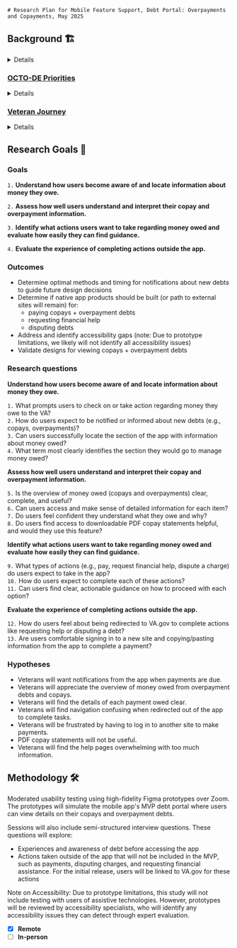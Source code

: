 	# Research Plan for Mobile Feature Support, Debt Portal: Overpayments and Copayments, May 2025


 ## Background 🏗️
<details>
<br>
	
`Summary of study`
<br>

 Veterans can experience debt from the VA. The two types of debt that the Financial Management Team has focused on include: 

* Overpayments   
* Copayments (also referred to as copays)

Benefit overpayment debt can occur when a Veteran receives more compensation than they are entitled to, and it is handled by the Veterans Benefits Administration (VBA). Examples of overpayments include a dependent change from a divorce, or even when a Veteran receives education benefits for a class but then drops the class and does not report that. In these instances, the Veteran will owe money to the VA for such actions. 

Copayments are part of an individual's health insurance and are the amount of money owed for a specific healthcare service or prescription; the remainder of the cost is covered by insurance. Veterans with medical copayment debt from the VA have received care at a VA health facility. The Veterans Health Administration (VHA) manages medical copayments.  

Veterans can view their overpayment and copayment debts through the authenticated experience on VA.gov. After logging on, they can access their debt portal through the My VA tab. If overpayment or copayment debt exists, Veterans can take the following actions: 

* View the debt  
* Make a payment and resolve the debt online  
* Dispute charges   
* Request assistance from the VA for financial hardship (by completing the Financial Status Report, VA Form 5655\)  
* View resources about VA debt management

`What problem is your product trying to solve?`

The mobile app does not have any debt-related information for Veterans to access. How might we provide Veterans with the ability to view the total amount owed for benefit overpayment and medical copayment debts, as well as the details related to that debt on the mobile app?  

  
`Where is your product situated on VA.gov? (ex: auth vs. unauth)`

Authenticated section of VA Mobile App, to be added to the existing "Payments" tab.
  
`What is Veterans’ familiarity with this tool? Is this a new product or an iteration on an existing one?`

Veterans currently manage their debt and copayments on VA.gov; this will be a new addition to the mobile app.

`Product Brief`
[Link to product brief](https://github.com/department-of-veterans-affairs/va.gov-team/blob/master/products/combined_va_debt_portal/mobile/Overpayment%20and%20Copayment%20Debts%20Product%20Brief.md)

</details>


### [OCTO-DE Priorities](https://github.com/department-of-veterans-affairs/va.gov-team/blob/master/strategy/OCTO-DE%20Priorities%202025.md)

<details>
<br>
	
`Objective 1:  VA’s digital experiences are the easiest and most efficient way to access VA health care and benefits.`  

> - **Key Result 1:** Improve satisfaction with our web and mobile products by 5 points.
> - **Key Result 3:** 100% of transactions received via our digital experiences are either processed correctly or we have notified the user of an error.
</details>


### [Veteran Journey](https://github.com/department-of-veterans-affairs/va.gov-team/blob/master/platform/design/va-product-journey-maps/Veteran%20Journey%20Map.pdf)

<details>
<br>
	
- `Starting Up (Moment: Balancing Finances)`
- `Taking Care of Myself (Moment: Maintaining my health)`
- `Putting Down Roots (Moment: Maintaining my financial, social, and emotional health)`
- `Retiring (Moment: Taking care of my health)`
- `Aging (Moment that Matters: Managing my declining health)`
</details>

## Research Goals 🥅	

### Goals

`1.` **Understand how users become aware of and locate information about money they owe.**

`2.` **Assess how well users understand and interpret their copay and overpayment information.**

`3.` **Identify what actions users want to take regarding money owed and evaluate how easily they can find guidance.** 

`4.` **Evaluate the experience of completing actions outside the app.**

### Outcomes

- Determine optimal methods and timing for notifications about new debts to guide future design decisions
- Determine if native app products should be built (or path to external sites will remain) for:
  - paying copays + overpayment debts
  - requesting financial help
  - disputing debts
- Address and identify accessibility gaps (note: Due to prototype limitations, we likely will not identify all accessibility issues)
- Validate designs for viewing copays + overpayment debts



### Research questions


**Understand how users become aware of and locate information about money they owe.**

`1.` What prompts users to check on or take action regarding money they owe to the VA?  
`2.` How do users expect to be notified or informed about new debts (e.g., copays, overpayments)?  
`3.` Can users successfully locate the section of the app with information about money owed?  
`4.` What term most clearly identifies the section they would go to manage money owed?

**Assess how well users understand and interpret their copay and overpayment information.**

`5.` Is the overview of money owed (copays and overpayments) clear, complete, and useful?  
`6.` Can users access and make sense of detailed information for each item?  
`7.` Do users feel confident they understand what they owe and why?  
`8.` Do users find access to downloadable PDF copay statements helpful, and would they use this feature?  

**Identify what actions users want to take regarding money owed and evaluate how easily they can find guidance.** 

`9.` What types of actions (e.g., pay, request financial help, dispute a charge) do users expect to take in the app?  
`10.` How do users expect to complete each of these actions?  
`11.` Can users find clear, actionable guidance on how to proceed with each option?  

**Evaluate the experience of completing actions outside the app.**

`12.` How do users feel about being redirected to VA.gov to complete actions like requesting help or disputing a debt?  
`13.` Are users comfortable signing in to a new site and copying/pasting information from the app to complete a payment?  

### Hypotheses

- Veterans will want notifications from the app when payments are due.
- Veterans will appreciate the overview of money owed from overpayment debts and copays.
- Veterans will find the details of each payment owed clear.
- Veterans will find navigation confusing when redirected out of the app to complete tasks.
- Veterans will be frustrated by having to log in to another site to make payments.
- PDF copay statements will not be useful.
- Veterans will find the help pages overwhelming with too much information.



## Methodology  🛠️

Moderated usability testing using high-fidelity Figma prototypes over Zoom. The prototypes will simulate the mobile app's MVP debt portal where users can view details on their copays and overpayment debts.

Sessions will also include semi-structured interview questions. These questions will explore:

- Experiences and awareness of debt before accessing the app
- Actions taken outside of the app that will not be included in the MVP, such as payments, disputing charges, and requesting financial assistance. For the initial release, users will be linked to VA.gov for these actions

Note on Accessibility: Due to prototype limitations, this study will not include testing with users of assistive technologies. However, prototypes will be reviewed by accessibility specialists, who will identify any accessibility issues they can detect through expert evaluation.

- [X] **Remote**
- [ ] **In-person**
